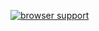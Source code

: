 [![browser support](https://ci.testling.com/mmckegg/baseline.png)](https://ci.testling.com/mmckegg/baseline)
